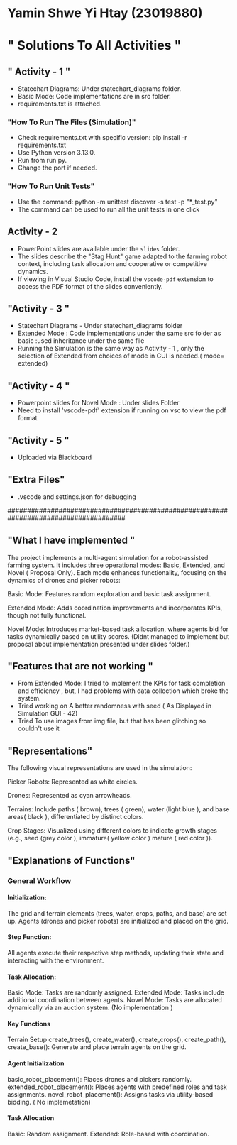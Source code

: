 # Yamin Shwe Yi Htay (23019880) 



# " Solutions To All Activities "



## **" Activity - 1 "**
- Statechart Diagrams: Under statechart_diagrams folder.
- Basic Mode: Code implementations are in src folder.
- requirements.txt is attached.


### "How To Run The Files (Simulation)"
- Check requirements.txt with specific version:
pip install -r requirements.txt
- Use Python version 3.13.0.
- Run from run.py. 
- Change the port if needed. 


### "How To Run Unit Tests" 
- Use the command:
python -m unittest discover -s test -p "*_test.py"
- The command can be used to run all the unit tests in one click 





## **Activity - 2**

- PowerPoint slides are available under the `slides` folder.  
- The slides describe the "Stag Hunt" game adapted to the farming robot context, including task allocation and cooperative or competitive dynamics.  
- If viewing in Visual Studio Code, install the `vscode-pdf` extension to access the PDF format of the slides conveniently.  



## **"Activity - 3 "**
- Statechart Diagrams - Under statechart_diagrams folder
- Extended Mode : Code implementations under the same src folder as basic :used inheritance under the same file
- Running the Simulation is the same way as Activity - 1 , only the selection of Extended from choices of mode  in  GUI is needed.( mode= extended)



## **"Activity - 4 "**
- Powerpoint slides for Novel Mode : Under slides Folder 
- Need to install 'vscode-pdf'  extension if running on vsc to view the pdf format 



## **"Activity - 5 "**
- Uploaded via Blackboard 




## **"Extra Files"**
- .vscode and settings.json for debugging 




######################################################################################


 ## **"What I have implemented "** 

The project implements a multi-agent simulation for a robot-assisted farming system. It includes three operational modes: Basic, Extended, and Novel ( Proposal Only). Each mode enhances functionality, focusing on the dynamics of drones and picker robots:

Basic Mode: Features random exploration and basic task assignment.

Extended Mode: Adds coordination improvements and incorporates KPIs, though not fully functional.

Novel Mode: Introduces market-based task allocation, where agents bid for tasks dynamically based on utility scores. (Didnt managed to implement but proposal about implementation presented under slides folder.)



## **"Features that are not working "**
- From Extended Mode:  I tried to implement the KPIs for task completion and efficiency , but, I had problems with data collection which broke the system. 
- Tried working on A better randomness with seed ( As Displayed in Simulation GUI - 42)
- Tried To use images from img file, but that has been glitching so couldn't use it


## **"Representations"**
The following visual representations are used in the simulation:

Picker Robots: Represented as white circles.

Drones: Represented as cyan arrowheads.

Terrains: Include paths ( brown), trees ( green), water (light blue ), and base areas( black ), differentiated by distinct colors.

Crop Stages: Visualized using different colors to indicate growth stages (e.g., seed (grey color ), immature( yellow color ) mature ( red color )).




## **"Explanations of Functions"**

### General Workflow

#### Initialization:
The grid and terrain elements (trees, water, crops, paths, and base) are set up.
Agents (drones and picker robots) are initialized and placed on the grid.

#### Step Function:
All agents execute their respective step methods, updating their state and interacting with the environment.

#### Task Allocation:
Basic Mode: Tasks are randomly assigned.
Extended Mode: Tasks include additional coordination between agents.
Novel Mode: Tasks are allocated dynamically via an auction system. (No implementation )


#### Key Functions
Terrain Setup
create_trees(), create_water(), create_crops(), create_path(), create_base():
Generate and place terrain agents on the grid.

#### Agent Initialization
basic_robot_placement(): Places drones and pickers randomly.
extended_robot_placement(): Places agents with predefined roles and task assignments.
novel_robot_placement(): Assigns tasks via utility-based bidding. ( No implemetation)

#### Task Allocation
Basic: Random assignment.
Extended: Role-based with  coordination.
